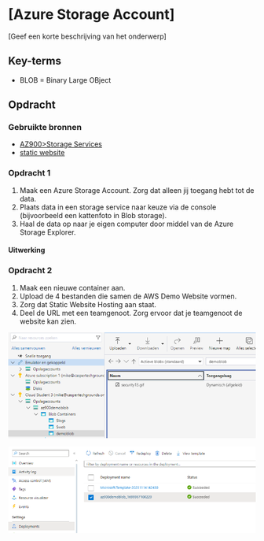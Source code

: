 # [Azure Storage Account]
[Geef een korte beschrijving van het onderwerp]

## Key-terms
- BLOB = Binary Large OBject

## Opdracht
### Gebruikte bronnen
- [AZ900>Storage Services](https://marczak.io/az-900/episode-11/cheat-sheet/)
- [static website](https://learn.microsoft.com/nl-nl/azure/storage/blobs/storage-blob-static-website-how-to?tabs=azure-portal)

### Opdracht 1
1. Maak een Azure Storage Account. Zorg dat alleen jij toegang hebt tot de data.
2. Plaats data in een storage service naar keuze via de console (bijvoorbeeld een kattenfoto in Blob storage).
3. Haal de data op naar je eigen computer door middel van de Azure Storage Explorer.

#### Uitwerking


### Opdracht 2
1. Maak een nieuwe container aan.
2. Upload de 4 bestanden die samen de AWS Demo Website vormen.
3. Zorg dat Static Website Hosting aan staat.
4. Deel de URL met een teamgenoot. Zorg ervoor dat je teamgenoot de website kan zien.


![Alt text](../00_includes/0405_azurestorageaccount_demoblobfile.PNG) 

![Alt text](../00_includes/0405_azurestorageaccount_redeployresource.PNG)